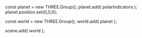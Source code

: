 


const planet = new THREE.Group();
planet.add( polarIndicators );
planet.position.set(0,0,0);

const world = new THREE.Group();
world.add( planet );

scene.add( world );
